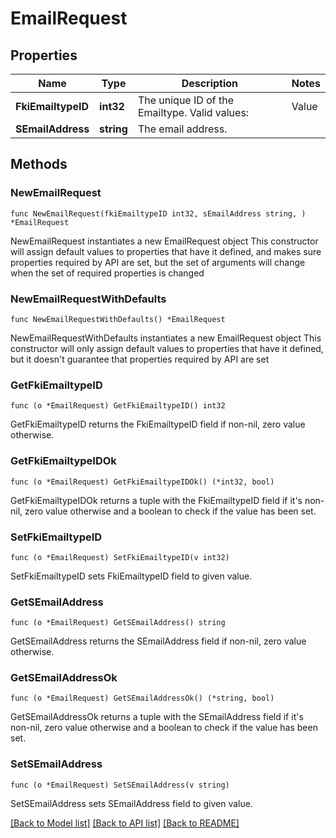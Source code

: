 # EmailRequest

## Properties

Name | Type | Description | Notes
------------ | ------------- | ------------- | -------------
**FkiEmailtypeID** | **int32** | The unique ID of the Emailtype.  Valid values:  |Value|Description| |-|-| |1|Office| |2|Home| | 
**SEmailAddress** | **string** | The email address. | 

## Methods

### NewEmailRequest

`func NewEmailRequest(fkiEmailtypeID int32, sEmailAddress string, ) *EmailRequest`

NewEmailRequest instantiates a new EmailRequest object
This constructor will assign default values to properties that have it defined,
and makes sure properties required by API are set, but the set of arguments
will change when the set of required properties is changed

### NewEmailRequestWithDefaults

`func NewEmailRequestWithDefaults() *EmailRequest`

NewEmailRequestWithDefaults instantiates a new EmailRequest object
This constructor will only assign default values to properties that have it defined,
but it doesn't guarantee that properties required by API are set

### GetFkiEmailtypeID

`func (o *EmailRequest) GetFkiEmailtypeID() int32`

GetFkiEmailtypeID returns the FkiEmailtypeID field if non-nil, zero value otherwise.

### GetFkiEmailtypeIDOk

`func (o *EmailRequest) GetFkiEmailtypeIDOk() (*int32, bool)`

GetFkiEmailtypeIDOk returns a tuple with the FkiEmailtypeID field if it's non-nil, zero value otherwise
and a boolean to check if the value has been set.

### SetFkiEmailtypeID

`func (o *EmailRequest) SetFkiEmailtypeID(v int32)`

SetFkiEmailtypeID sets FkiEmailtypeID field to given value.


### GetSEmailAddress

`func (o *EmailRequest) GetSEmailAddress() string`

GetSEmailAddress returns the SEmailAddress field if non-nil, zero value otherwise.

### GetSEmailAddressOk

`func (o *EmailRequest) GetSEmailAddressOk() (*string, bool)`

GetSEmailAddressOk returns a tuple with the SEmailAddress field if it's non-nil, zero value otherwise
and a boolean to check if the value has been set.

### SetSEmailAddress

`func (o *EmailRequest) SetSEmailAddress(v string)`

SetSEmailAddress sets SEmailAddress field to given value.



[[Back to Model list]](../README.md#documentation-for-models) [[Back to API list]](../README.md#documentation-for-api-endpoints) [[Back to README]](../README.md)


